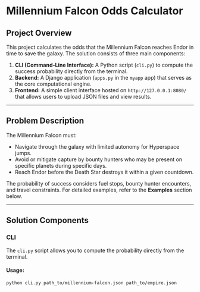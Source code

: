 # Millennium Falcon Odds Calculator

## Project Overview

This project calculates the odds that the Millennium Falcon reaches Endor in time to save the galaxy. The solution consists of three main components:

1. **CLI (Command-Line Interface):** A Python script (`cli.py`) to compute the success probability directly from the terminal.
2. **Backend:** A Django application (`apps.py` in the `myapp` app) that serves as the core computational engine.
3. **Frontend:** A simple client interface hosted on `http://127.0.0.1:8080/` that allows users to upload JSON files and view results.

---

## Problem Description

The Millennium Falcon must:
- Navigate through the galaxy with limited autonomy for Hyperspace jumps.
- Avoid or mitigate capture by bounty hunters who may be present on specific planets during specific days.
- Reach Endor before the Death Star destroys it within a given countdown.

The probability of success considers fuel stops, bounty hunter encounters, and travel constraints. For detailed examples, refer to the **Examples** section below.

---

## Solution Components

### CLI

The `cli.py` script allows you to compute the probability directly from the terminal.

#### Usage:
```bash
python cli.py path_to/millennium-falcon.json path_to/empire.json
